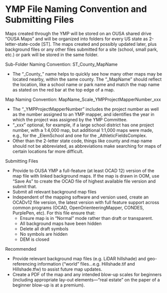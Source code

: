 # YMP File Naming Convention and Submitting Files

Maps created through the YMP will be stored on an OUSA shared drive “OUSA Maps” and will be organized into folders for every US state as 2-letter-state-code \[ST\]. The maps created and possibly updated later, plus background files or any other files submitted for a site \(school, small park, etc.\) or park will be stored in the same folder.

Sub-Folder Naming Convention: ST\_County\_MapName

* The “\_County\_” name helps to quickly see how many other maps may be located nearby, within the same county. The “\_MapName” should reflect the location, like a school name or park name and match the map name as stated on the red bar at the top edge of a map.

Map Naming Convention: MapName\_Scale\_YMPProjectMapperNumber\_xxx

* The “\_YMPProjectMapperNumber” includes the project number as well as the number assigned to an YMP mapper, and identifies the year in which the project was assigned by the YMP Committee. 
* “\_xxx” optional, for example, if a large school district has one project number, with a 1:4,000 map, but additional 1:1,000 maps were made, e.g., for the \_ElemSchool and one for the \_AthleticFieldsComplex.
* Other than the 2-letter state code, things like county and map name should not be abbreviated, as abbreviations make searching for maps of certain locations far more difficult.

Submitting Files

* Provide to OUSA YMP a full-feature \(at least OCAD 12\) version of the map file with linked background maps. If the map is drawn in OOM, use “Save As” to create the OCAD file of highest available file version and submit that.
* Submit all relevant background map files
* Independent of the mapping software and version used, create an OCADv12 file version, the latest version with full feature support across common programs \(OCAD, OpenOrienteeringMapper, CONDES, PurplePen, etc\). For this file ensure that:
  * Ensure map is in “Normal” mode rather than draft or transparent.
  * All background maps have been hidden
  * Delete all draft symbols
  * No symbols are hidden
  * DEM is closed

Recommended

* Provide relevant background map files \(e.g. LiDAR hillshade\) and geo-referencing information \(“world” files…e.g. Hillshade.tif and Hillshade.tfw\) to assist future map updates.
* Create a PDF of the map and any intended blow-up scales for beginners \(including appropriate lay-out elements—“real estate” on the paper of a beginner blow-up is at a premium\).

